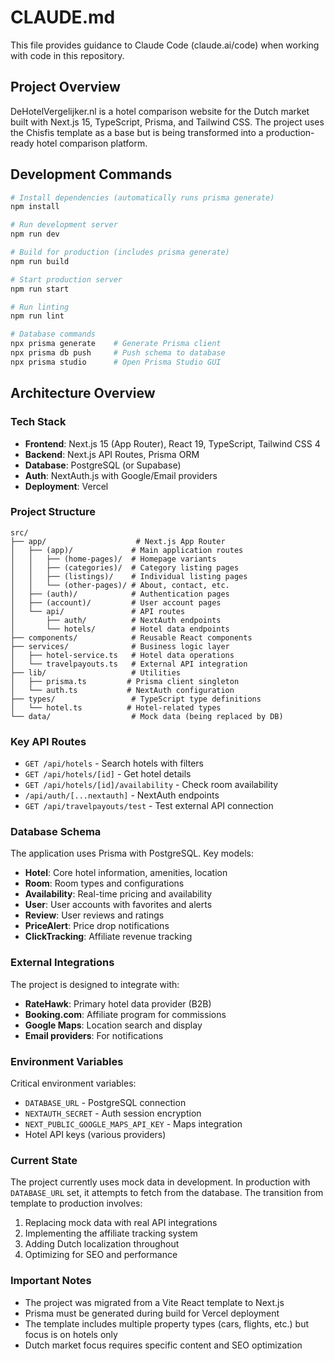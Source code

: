 # CLAUDE.md

This file provides guidance to Claude Code (claude.ai/code) when working with code in this repository.

## Project Overview

DeHotelVergelijker.nl is a hotel comparison website for the Dutch market built with Next.js 15, TypeScript, Prisma, and Tailwind CSS. The project uses the Chisfis template as a base but is being transformed into a production-ready hotel comparison platform.

## Development Commands

```bash
# Install dependencies (automatically runs prisma generate)
npm install

# Run development server
npm run dev

# Build for production (includes prisma generate)
npm run build

# Start production server
npm run start

# Run linting
npm run lint

# Database commands
npx prisma generate    # Generate Prisma client
npx prisma db push     # Push schema to database
npx prisma studio      # Open Prisma Studio GUI
```

## Architecture Overview

### Tech Stack
- **Frontend**: Next.js 15 (App Router), React 19, TypeScript, Tailwind CSS 4
- **Backend**: Next.js API Routes, Prisma ORM
- **Database**: PostgreSQL (or Supabase)
- **Auth**: NextAuth.js with Google/Email providers
- **Deployment**: Vercel

### Project Structure

```
src/
├── app/                    # Next.js App Router
│   ├── (app)/             # Main application routes
│   │   ├── (home-pages)/  # Homepage variants
│   │   ├── (categories)/  # Category listing pages
│   │   ├── (listings)/    # Individual listing pages
│   │   └── (other-pages)/ # About, contact, etc.
│   ├── (auth)/            # Authentication pages
│   ├── (account)/         # User account pages
│   └── api/               # API routes
│       ├── auth/          # NextAuth endpoints
│       └── hotels/        # Hotel data endpoints
├── components/            # Reusable React components
├── services/              # Business logic layer
│   ├── hotel-service.ts   # Hotel data operations
│   └── travelpayouts.ts   # External API integration
├── lib/                   # Utilities
│   ├── prisma.ts         # Prisma client singleton
│   └── auth.ts           # NextAuth configuration
├── types/                 # TypeScript type definitions
│   └── hotel.ts          # Hotel-related types
└── data/                  # Mock data (being replaced by DB)
```

### Key API Routes

- `GET /api/hotels` - Search hotels with filters
- `GET /api/hotels/[id]` - Get hotel details
- `GET /api/hotels/[id]/availability` - Check room availability
- `/api/auth/[...nextauth]` - NextAuth endpoints
- `GET /api/travelpayouts/test` - Test external API connection

### Database Schema

The application uses Prisma with PostgreSQL. Key models:
- **Hotel**: Core hotel information, amenities, location
- **Room**: Room types and configurations
- **Availability**: Real-time pricing and availability
- **User**: User accounts with favorites and alerts
- **Review**: User reviews and ratings
- **PriceAlert**: Price drop notifications
- **ClickTracking**: Affiliate revenue tracking

### External Integrations

The project is designed to integrate with:
- **RateHawk**: Primary hotel data provider (B2B)
- **Booking.com**: Affiliate program for commissions
- **Google Maps**: Location search and display
- **Email providers**: For notifications

### Environment Variables

Critical environment variables:
- `DATABASE_URL` - PostgreSQL connection
- `NEXTAUTH_SECRET` - Auth session encryption
- `NEXT_PUBLIC_GOOGLE_MAPS_API_KEY` - Maps integration
- Hotel API keys (various providers)

### Current State

The project currently uses mock data in development. In production with `DATABASE_URL` set, it attempts to fetch from the database. The transition from template to production involves:
1. Replacing mock data with real API integrations
2. Implementing the affiliate tracking system
3. Adding Dutch localization throughout
4. Optimizing for SEO and performance

### Important Notes

- The project was migrated from a Vite React template to Next.js
- Prisma must be generated during build for Vercel deployment
- The template includes multiple property types (cars, flights, etc.) but focus is on hotels only
- Dutch market focus requires specific content and SEO optimization